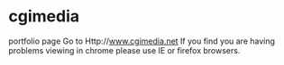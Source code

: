 # cgimedia
portfolio page
Go to Http://www.cgimedia.net
If you find you are having problems viewing in chrome please use IE or firefox browsers.
